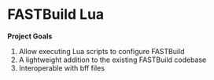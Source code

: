 # FASTBuild Lua

**Project Goals**
1. Allow executing Lua scripts to configure FASTBuild
2. A lightweight addition to the existing FASTBuild codebase
3. Interoperable with bff files

